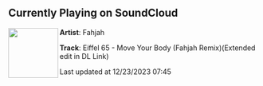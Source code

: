 ## Currently Playing on SoundCloud

[<img align="left" width="100" src="https://i1.sndcdn.com/artworks-F7v5qdbosLgk5Fcl-UxwCHQ-t500x500.jpg">](https://soundcloud.com/fahjahmusic/eiffel-65-move-your-body-fahjah-remix?in=fahjahmusic/sets/remixes)

**Artist**: Fahjah 

**Track**: Eiffel 65 - Move Your Body (Fahjah Remix)(Extended edit in DL Link)

Last updated at 12/23/2023 07:45
